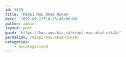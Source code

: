 ```yaml
---
id: 9129
title: 'Mimpi Mau Akad Nikah'
date: '2022-09-22T18:23:45+00:00'
author: admin
layout: post
guid: 'https://bos.awn.biz.id/mimpi-mau-akad-nikah/'
permalink: /mimpi-mau-akad-nikah/
categories:
    - Uncategorized
---
```


